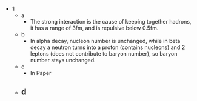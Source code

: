 - 1
	- a
		- The strong interaction is the cause of keeping together hadrons, it has a range of 3fm, and is repulsive below 0.5fm.
	- b
		- In alpha decay, nucleon number is unchanged, while in beta decay a neutron turns into a proton (contains nucleons) and 2 leptons (does not contribute to baryon number), so baryon number stays unchanged.
	- c
		- In Paper
	- d
		- 
